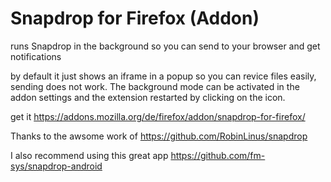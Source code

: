 # Snapdrop for Firefox (Addon)
runs Snapdrop in the background so you can send to your browser and get notifications 

by default it just shows an iframe in a popup so you can revice files easily,
sending does not work. The background mode can be activated in the addon settings and the extension restarted by clicking on the icon.

get it https://addons.mozilla.org/de/firefox/addon/snapdrop-for-firefox/

Thanks to the awsome work of https://github.com/RobinLinus/snapdrop

I also recommend using this great app https://github.com/fm-sys/snapdrop-android

